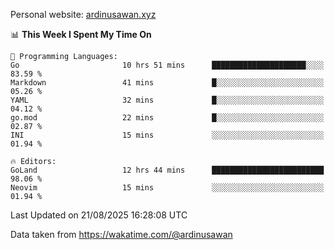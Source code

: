Personal website: [ardinusawan.xyz](https://ardinusawan.xyz)

<!--START_SECTION:waka-->
📊 **This Week I Spent My Time On** 

```text
💬 Programming Languages: 
Go                       10 hrs 51 mins      █████████████████████░░░░   83.59 % 
Markdown                 41 mins             █░░░░░░░░░░░░░░░░░░░░░░░░   05.26 % 
YAML                     32 mins             █░░░░░░░░░░░░░░░░░░░░░░░░   04.12 % 
go.mod                   22 mins             █░░░░░░░░░░░░░░░░░░░░░░░░   02.87 % 
INI                      15 mins             ░░░░░░░░░░░░░░░░░░░░░░░░░   01.94 % 

🔥 Editors: 
GoLand                   12 hrs 44 mins      █████████████████████████   98.06 % 
Neovim                   15 mins             ░░░░░░░░░░░░░░░░░░░░░░░░░   01.94 % 
```


 Last Updated on 21/08/2025 16:28:08 UTC
<!--END_SECTION:waka-->
Data taken from https://wakatime.com/@ardinusawan
